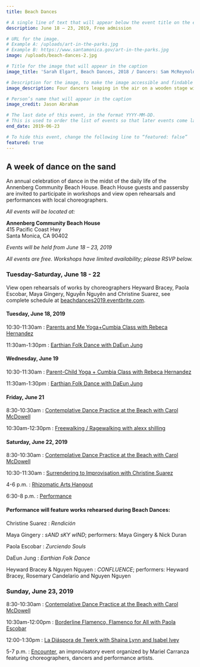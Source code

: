 ```yaml
---
title: Beach Dances

# A single line of text that will appear below the event title on the events page
description: June 18 – 23, 2019, Free admission

# URL for the image.
# Example A: /uploads/art-in-the-parks.jpg
# Example B: https://www.santamonica.gov/art-in-the-parks.jpg
image: /uploads/beach-dances-2.jpg

# Title for the image that will appear in the caption
image_title: 'Sarah Elgart, Beach Dances, 2018 / Dancers: Sam McReynolds, Genna Moroni, Jonathan Stanley and Alexandria Diaz de Fato'

# Description for the image, to make the image accessible and findable on the web
image_description: Four dancers leaping in the air on a wooden stage with the ocean in the background, with a crowd of people around them

# Person’s name that will appear in the caption
image_credit: Jason Abraham

# The last date of this event, in the format YYYY-MM-DD.
# This is used to order the list of events so that later events come last.
end_date: 2019-06-23

# To hide this event, change the following line to “featured: false”
featured: true
---
```


## A week of dance <span class="avoid-break">on the sand</span>

An annual celebration of dance in the midst of the daily life of the Annenberg Community Beach House. Beach House guests and passersby are invited to participate in workshops and view open rehearsals and performances with local choreographers.

_All events will be located at:_

**Annenberg Community Beach House**  
415 Pacific Coast Hwy  
Santa Monica, CA 90402

_Events will be held from June 18 – 23, 2019_

_All events are free. Workshops have limited availability; <span class="avoid-break">please RSVP below.</span>_

### Tuesday-Saturday, <span class="avoid-break">June 18 - 22</span>

View open rehearsals of works by choreographers Heyward Bracey, Paola Escobar, Maya Gingery, Nguyễn Nguyên and Christine Suarez, see complete schedule at [beachdances2019.eventbrite.com](http://beachdances2019.eventbrite.com/&sa=D&ust=1557956160965000).

#### Tuesday, June 18, 2019

10:30-11:30am
: [Parents and Me Yoga+Cumbia Class with Rebeca Hernandez](https://www.eventbrite.com/e/beach-dances-parent-child-yoga-cumbia-workshop-with-rebeca-hernandez-tickets-61668727825&sa=D&ust=1557956160966000)

11:30am-1:30pm
: [Earthian Folk Dance with DaEun Jung](https://www.eventbrite.com/e/beach-dances-earthian-folk-dance-workshop-with-daeun-jung-tickets-61671448964&sa=D&ust=1557956160967000)

#### Wednesday, June 19

10:30-11:30am
: [Parent-Child Yoga + Cumbia Class with Rebeca Hernandez](https://www.eventbrite.com/e/beach-dances-parent-child-yoga-cumbia-workshop-with-rebeca-hernandez-tickets-61668727825&sa=D&ust=1557956160968000)

11:30am-1:30pm
: [Earthian Folk Dance with DaEun Jung](https://www.eventbrite.com/e/beach-dances-earthian-folk-dance-workshop-with-daeun-jung-tickets-61671448964&sa=D&ust=1557956160969000)

#### Friday, June 21

8:30-10:30am
: [Contemplative Dance Practice at the Beach with Carol McDowell](https://www.eventbrite.com/e/beach-dances-contemplative-dance-practice-with-carol-mcdowell-tickets-61672192187&sa=D&ust=1557956160971000)

10:30am-12:30pm
: [Freewalking / Ragewalking with alexx shilling](https://www.eventbrite.com/e/beach-dances-freewalking-ragewalking-with-alexx-shilling-tickets-61672437922&sa=D&ust=1557956160972000)

#### Saturday, June 22, 2019

8:30-10:30am
: [Contemplative Dance Practice at the Beach with Carol McDowell](https://www.eventbrite.com/e/beach-dances-contemplative-dance-practice-with-carol-mcdowell-tickets-61672192187&sa=D&ust=1557956160973000)

10:30-11:30am
: [Surrendering to Improvisation with Christine Suarez](https://www.eventbrite.com/e/beach-dances-surrendering-to-improvisation-with-christine-suarez-tickets-61672789975&sa=D&ust=1557956160974000)

4-6 p.m.
: [Rhizomatic Arts Hangout](https://www.rhizomaticarts.com/network-events/s19-hangout&sa=D&ust=1557956160975000)

6:30-8 p.m.
: [Performance](https://www.eventbrite.com/e/beach-dances-shared-practice-performances-tickets-61673014647&sa=D&ust=1557956160975000)

#### Performance will feature works rehearsed during Beach Dances:

Christine Suarez
: <em>Rendición</em>

Maya Gingery
: <em>sAND sKY wIND</em>; performers: Maya Gingery & Nick Duran

Paola Escobar
: <em>Zurciendo Souls</em>

DaEun Jung
: <em>Earthian Folk Dance</em>

Heyward Bracey & Nguyen Nguyen
: <em>CONFLUENCE</em>; performers: Heyward Bracey, Rosemary Candelario and Nguyen Nguyen

### Sunday, June 23, 2019

8:30-10:30am
: [Contemplative Dance Practice at the Beach with Carol McDowell](https://www.eventbrite.com/e/beach-dances-contemplative-dance-practice-with-carol-mcdowell-tickets-61672192187&sa=D&ust=1557956160977000)

10:30am-12:00pm
: [Borderline Flamenco, Flamenco for All with Paola Escobar](https://www.eventbrite.com/e/beach-dances-flamenco-for-all-with-paola-escobar-tickets-61674747831&sa=D&ust=1557956160978000)

12:00-1:30pm
: [La Diáspora de Twerk with Shaina Lynn and Isabel Ivey](https://www.eventbrite.com/e/beach-dances-la-diaspora-de-twerk-workshop-with-shaina-lynn-isabel-ivey-tickets-61675064779&sa=D&ust=1557956160979000)

5-7 p.m.
: [Encounter](https://www.eventbrite.com/e/beach-dances-encounter-improvisational-event-tickets-61675273403&sa=D&ust=1557956160980000), an improvisatory event organized by Mariel Carranza featuring choreographers, dancers and performance artists.
